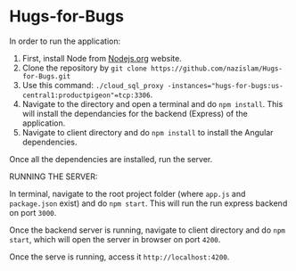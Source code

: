# Hugs-for-Bugs

In order to run the application:

1. First, install Node from [Nodejs.org](https://nodejs.org/en/) website.
2. Clone the repository by `git clone https://github.com/nazislam/Hugs-for-Bugs.git`
3. Use this command: `./cloud_sql_proxy -instances="hugs-for-bugs:us-central1:productpigeon"=tcp:3306`.
4. Navigate to the directory and open a terminal and do `npm install`. This will install the dependancies for the backend (Express) of the application.
5. Navigate to client directory and do `npm install` to install the Angular dependencies.

Once all the dependencies are installed, run the server.

RUNNING THE SERVER:

In terminal, navigate to the root project folder (where `app.js` and `package.json` exist) and do `npm start`. This will run the run express backend on port `3000`.

Once the backend server is running, navigate to client directory and do `npm start`, which will open the server in browser on port `4200`.

Once the serve is running, access it `http://localhost:4200`.
